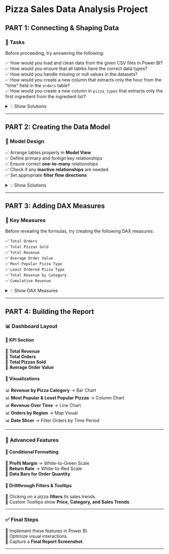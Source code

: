 # Pizza Sales Data Analysis Project

## PART 1: Connecting & Shaping Data

### 📌 Tasks
Before proceeding, try answering the following:

✅ How would you load and clean data from the given CSV files in Power BI?  
✅ How would you ensure that all tables have the correct data types?  
✅ How would you handle missing or null values in the datasets?  
✅ How would you create a new column that extracts only the hour from the "time" field in the `orders` table?  
✅ How would you create a new column in `pizza_types` that extracts only the first ingredient from the ingredient list?

<details>
  <summary>💡 Show Solutions</summary>

- **Load Data:** Connect to all CSV files in Power BI and promote headers.
- **Ensure Correct Data Types:**  
  - `order_id`, `order_details_id`, `pizza_id` → Whole Numbers  
  - `date` → Date Format  
  - `time` → Time Format  
  - `price` → Decimal  
- **Handle Missing Values:** Replace nulls with default values or use `Remove Nulls`.
- **Extract Hour from Time:**  
  `Hour = HOUR(orders[time])`
- **Extract First Ingredient:**  
  `First Ingredient = LEFT(pizza_types[ingredients], FIND(",", pizza_types[ingredients]) - 1)`

</details>

---

## PART 2: Creating the Data Model

### 📌 Model Design
✅ Arrange tables properly in **Model View**  
✅ Define primary and foreign key relationships  
✅ Ensure correct **one-to-many** relationships  
✅ Check if any **inactive relationships** are needed  
✅ Set appropriate **filter flow directions**  

<details>
  <summary>💡 Show Solutions</summary>

- **Arrange Tables:** Place lookup tables (`pizza_types`, `pizzas`) above transaction tables (`order_details`, `orders`).
- **Relationships:**
  - `orders[order_id]` → `order_details[order_id]` (One-to-Many)
  - `pizzas[pizza_id]` → `order_details[pizza_id]` (One-to-Many)
  - `pizza_types[pizza_type_id]` → `pizzas[pizza_type_id]` (One-to-Many)
- **Cardinality:** One-to-Many (Orders → Order Details).
- **Inactive Relationships:** None required.
- **Filter Direction:** One-way filtering from lookup tables to transaction tables.

</details>

---

## PART 3: Adding DAX Measures

### 📌 Key Measures
Before revealing the formulas, try creating the following DAX measures:

✅ `Total Orders`  
✅ `Total Pizzas Sold`  
✅ `Total Revenue`  
✅ `Average Order Value`  
✅ `Most Popular Pizza Type`  
✅ `Least Ordered Pizza Type`  
✅ `Total Revenue by Category`  
✅ `Cumulative Revenue`  

<details>
  <summary>💡 Show DAX Measures</summary>

```DAX
Total Orders = COUNT(orders[order_id])
Total Pizzas Sold = SUM(order_details[quantity])
Total Revenue = SUMX(order_details, order_details[quantity] * pizzas[price])
Average Order Value = [Total Revenue] / [Total Orders]
Most Popular Pizza = TOPN(1, VALUES(order_details[pizza_id]), [Total Pizzas Sold])
Least Popular Pizza = TOPN(1, VALUES(order_details[pizza_id]), [Total Pizzas Sold], ASC)
Total Revenue by Category = SUMX(order_details, order_details[quantity] * pizzas[price])
Cumulative Revenue = CALCULATE([Total Revenue], FILTER(ALL(orders[date]), orders[date] <= MAX(orders[date])))
```

</details>

---

## PART 4: Building the Report

### 📊 **Dashboard Layout**

#### **🔹 KPI Section**
📌 **Total Revenue**  
📌 **Total Orders**  
📌 **Total Pizzas Sold**  
📌 **Average Order Value**  

#### **🔹 Visualizations**
📊 **Revenue by Pizza Category** → Bar Chart  
📊 **Most Popular & Least Popular Pizzas** → Column Chart  
📊 **Revenue Over Time** → Line Chart  
📊 **Orders by Region** → Map Visual  
📊 **Date Slicer** → Filter Orders by Time Period  

---

### 🚀 **Advanced Features**

#### **🔹 Conditional Formatting**
🎨 **Profit Margin** → White-to-Green Scale  
🎨 **Return Rate** → White-to-Red Scale  
🎨 **Data Bars for Order Quantity**  

#### **🔹 Drillthrough Filters & Tooltips**
📌 Clicking on a pizza **filters** its sales trends.  
📌 Custom Tooltips show **Price, Category, and Sales Trends**.  

---

### ✅ **Final Steps**
🎯 Implement these features in Power BI.  
🎯 Optimize visual interactions.  
🎯 Capture a **Final Report Screenshot**.  

---
